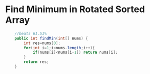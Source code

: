 # Find Minimum in Rotated Sorted Array

```Java
    //beats 61.51%
    public int findMin(int[] nums) {
        int res=nums[0];
        for(int i=1;i<nums.length;i++){
            if(nums[i]<nums[i-1]) return nums[i];
        }
        return res;
    }
```